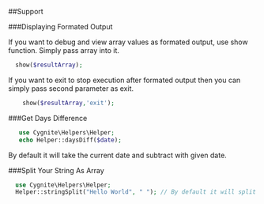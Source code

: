 ##Support

###Displaying Formated Output

If you want to debug and view array values as formated output, use show function. Simply pass array into it.


```php
  show($resultArray);

```
If you want to exit to stop execution after formated output then you can simply pass second parameter as exit.
```php
    show($resultArray,'exit');
```
###Get Days Difference

```php
   use Cygnite\Helpers\Helper;
   echo Helper::daysDiff($date);
```

By default it will take the current date and subtract with given date.

###Split Your String As Array

```php
  use Cygnite\Helpers\Helper;
  Helper::stringSplit("Hello World", " "); // By default it will split by dot(.)

```
